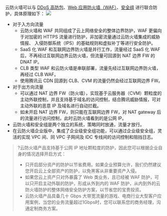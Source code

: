 
云防火墙可以与 [DDoS 高防包](https://cloud.tencent.com/document/product/1021)、[Web 应用防火墙（WAF）](https://cloud.tencent.com/document/product/627)、[安全组](https://cloud.tencent.com/document/product/213/12452) 进行联合防护，具体原理如下：
![](https://main.qcloudimg.com/raw/4629b528f7f42fd840126e11b5d5aac5.png)
- 对于入方向流量
     - 云防火墙和 WAF 共同组成了云上网络安全的整体边界防护，WAF 更偏向于对加密的 HTTPS 流量进行防护，非加密流量通过云防火墙集成的威胁情报、 入侵防御系统（IPS）的基础规则和虚拟补丁等进行安全防护。
     - SaaS 化 WAF 和互联网边界防火墙是并行工作，流量经过 SaaS 化 WAF 后，不再经过互联网边界云防火墙，但流量可回源到 NAT 边界 FW 的 DNAT IP。
     - CLB 类型 WAF 和云防火墙是串联部署，流量先经过互联网边界防火墙，再经过 CLB WAF。
     - 使用腾讯云 CDN 回源到 CLB、CVM 的流量仍然会经过互联网边界 FW。
- 对于出方向流量
    - 可以通过 NAT 边界 FW（防火墙），实现基于云服务器（CVM）颗粒度的主动外联控制，并且支持基于域名的访问控制，结合腾讯威胁情报，可对主动外联的恶意 IP 及域名进行自动拦截。
    - 如未开启 NAT 边界 FW，则只能在互联网边界 FW，对 NAT gateway 后的流量进行访问控制，此时云防火墙看到的是公网 IP。
- 云防火墙和安全组是两个独立的系统，策略同时放通，流量才放行。
- 在云防火墙企业版中，集成了企业级安全组功能，可以通过企业级安全组，灵活的实现 VPC 间、同 VPC 子网间及 IDC 专线间的访问控制和阻挡日志。

>?云防火墙产品支持基于公网 IP 地址颗粒度的防护，因此您可以根据企业自身的情况选择开启方式：
>- 只开启部分资产的防护以节省费用。如果企业预算允许，我们仍然建议您开启云上全部资产的防护，以免黑客从非重要资产入侵。
>- 如果您云上资产只对外暴露了 Web 类业务，且已经被 WAF 防护，可以只开启主动外联的防护，形成从外到内的 WAF 防护，从内到外的云防火墙防护的整体网络安全防护方案，以节省您的宝贵投资。
>- 云防火墙产品具备几十 Gbps 大带宽流量的游戏、电商行业大型客户应用案例，当您的业务流量超过1Gbps时，您可以联系您的商务经理，沟通定制商务方案。

